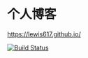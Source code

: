 # 个人博客

https://lewis617.github.io/

[![Build Status](https://travis-ci.org/lewis617/lewis617.github.io.svg?branch=source)](https://travis-ci.org/lewis617/lewis617.github.io)
